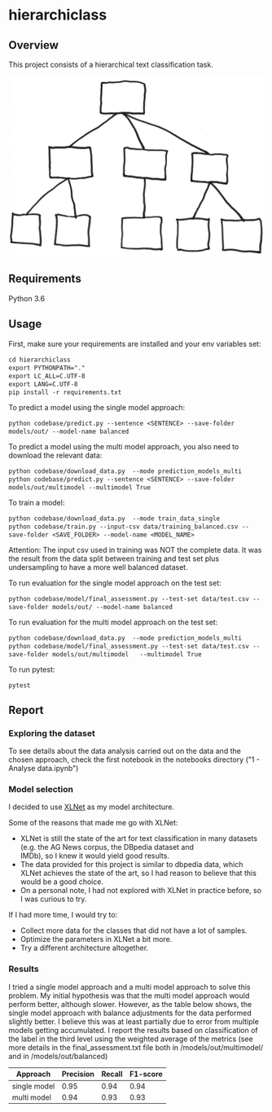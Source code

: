 # hierarchiclass

## Overview

This project consists of a hierarchical text classification task. 

![alt text](misc/hierarchy.jpg)

## Requirements
Python 3.6

## Usage

First, make sure your requirements are installed and your env variables set:
```
cd hierarchiclass
export PYTHONPATH="."
export LC_ALL=C.UTF-8
export LANG=C.UTF-8
pip install -r requirements.txt
```

To predict a model using the single model approach:
```
python codebase/predict.py --sentence <SENTENCE> --save-folder models/out/ --model-name balanced
```


To predict a model using the multi model approach, you also need to download the relevant data:
```
python codebase/download_data.py  --mode prediction_models_multi
python codebase/predict.py --sentence <SENTENCE> --save-folder models/out/multimodel --multimodel True
```

To train a model:
```
python codebase/download_data.py  --mode train_data_single
python codebase/train.py --input-csv data/training_balanced.csv --save-folder <SAVE_FOLDER> --model-name <MODEL_NAME>
```
Attention: The input csv used in training was NOT the complete data. It was the result from the data split between training and test set plus undersampling to have a more well balanced dataset. 


To run evaluation for the single model approach on the test set:
```
python codebase/model/final_assessment.py --test-set data/test.csv --save-folder models/out/ --model-name balanced
```

To run evaluation for the multi model approach on the test set:
```
python codebase/download_data.py  --mode prediction_models_multi
python codebase/model/final_assessment.py --test-set data/test.csv --save-folder models/out/multimodel   --multimodel True
```

To run pytest:
```
pytest
```

## Report

### Exploring the dataset 

To see details about the data analysis carried out on the data and the chosen approach, check the first notebook in the notebooks directory ("1 - Analyse data.ipynb")

### Model selection

I decided to use [XLNet](https://arxiv.org/pdf/1906.08237.pdf) as my model architecture.

Some of the reasons that made me go with XLNet:

- XLNet is still the state of the art for text classification in many datasets (e.g. the AG News corpus, the DBpedia dataset and 	
IMDb), so I knew it would yield good results.
- The data provided for this project is similar to dbpedia data, which XLNet achieves the state of the art, so I had reason to believe that this would be a good choice.
- On a personal note, I had not explored with XLNet in practice before, so I was curious to try.

If I had more time, I would try to:

- Collect more data for the classes that did not have a lot of samples.
- Optimize the parameters in XLNet a bit more.
- Try a different architecture altogether.

### Results


I tried a single model approach and a multi model approach to solve this problem. My initial hypothesis was that the multi model approach would perform better, although slower. However, as the table below shows, the single model approach with balance adjustments for the data performed slightly better. I believe this was at least partially due to error from multiple models getting accumulated. I report the results based on classification of the label in the third level using the weighted average of the metrics (see more details in the final_assessment.txt file both in /models/out/multimodel/ and in /models/out/balanced)

| Approach | Precision | Recall | F1-score | 
| --- | --- | --- | --- |
| single model | 0.95 | 0.94 |  0.94 |
| multi model | 0.94 | 0.93 |  0.93 |




